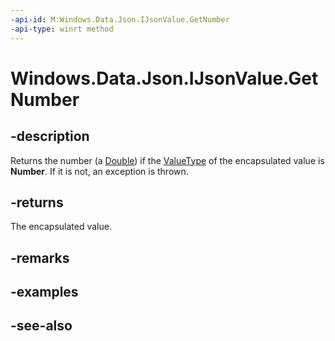 ```yaml
---
-api-id: M:Windows.Data.Json.IJsonValue.GetNumber
-api-type: winrt method
---
```


<!-- Method syntax
public double GetNumber()
-->

# Windows.Data.Json.IJsonValue.GetNumber

## -description
Returns the number (a [Double](/dotnet/api/system.double?view=dotnet-uwp-10.0&preserve-view=true)) if the [ValueType](ijsonvalue_valuetype.md) of the encapsulated value is **Number**. If it is not, an exception is thrown.

## -returns
The encapsulated value.

## -remarks

## -examples

## -see-also
